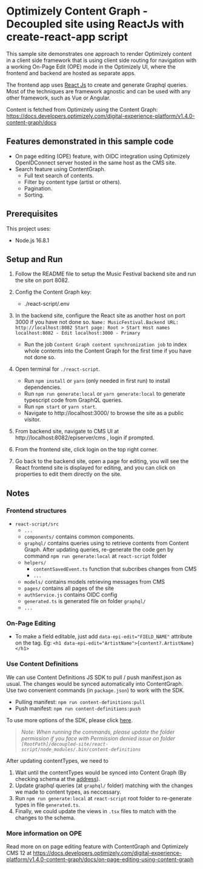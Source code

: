 ﻿# Optimizely Content Graph - Decoupled site using ReactJs with create-react-app script

This sample site demonstrates one approach to render Optimizely content in a client side framework that is using client side routing for navigation with a working On-Page Edit (OPE) mode in the Optimizely UI, where the frontend and backend are hosted as separate apps.

The frontend app uses [React Js](https://reactjs.org/) to create and generate Graphql queries. Most of the techniques are framework agnostic and can be used with any other framework, such as Vue or Angular.

Content is fetched from Optimizely using the Content Graph: https://docs.developers.optimizely.com/digital-experience-platform/v1.4.0-content-graph/docs  

## Features demonstrated in this sample code

- On page editing (OPE) feature, with OIDC integration using Optimizely OpenIDConnect server hosted in the same host as the CMS site.  
- Search feature using ContentGraph.
    - Full text search of contents.
    - Filter by content type (artist or others).
    - Pagination.
    - Sorting.

## Prerequisites

This project uses:
* Node.js 16.8.1

## Setup and Run

1. Follow the README file to setup the Music Festival backend site and run the site on port 8082.  
2. Config the Content Graph key:   
    * ./react-script/.env

3. In the backend site, configure the React site as another host on port 3000 if you have not done so.
        ```
            Name: MusicFestival.Backend
            URL: http://localhost:8082
            Start page: Root > Start
            Host names
                localhost:8082 - Edit
                localhost:3000 - Primary
        ```
    * Run the job `Content Graph content synchronization job` to index whole contents into the Content Graph for the first time if you have not done so.  
    
4. Open terminal for `./react-script`.
    * Run `npm install` or `yarn` (only needed in first run) to install dependencies.  
    * Run `npm run generate:local` or `yarn generate:local` to generate typescript code from GraphQL queries.
    * Run `npm start` or `yarn start`.
    * Navigate to http://localhost:3000/ to browse the site as a public visitor.

5. From backend site, navigate to CMS UI at http://localhost:8082/episerver/cms , login if prompted.
6. From the frontend site, click login on the top right corner.
7. Go back to the backend site, open a page for editing, you will see the React frontend site is displayed for editing, and you can click on properties to edit them directly on the site.  

## Notes

### Frontend structures

* `react-script/src`
    - `...`
    - `components/`   contains common components.
    - `graphql/` contains queries using to retrieve contents from Content Graph. After updating queries, re-generate the code gen by command `npm run generate:local` at `react-script` folder
    - `helpers/`
        - `contentSavedEvent.ts` function that subcribes changes from CMS
        - `...`
    - `models/` contains models retrieving messages from CMS
    - `pages/` contains all pages of the site
    - `authService.js` contains OIDC config
    - `generated.ts` is generated file on folder `graphql/`
    - `...`

### On-Page Editing

* To make a field editable, just add `data-epi-edit="FIELD_NAME"` attribute on the tag. Eg: `<h1 data-epi-edit="ArtistName">{content?.ArtistName}</h1>`

### Use Content Definitions
We can use Content Definitions JS SDK to pull / push manifest.json as usual. The changes would be synced automatically into ContentGraph.  
Use two convenient commands (in `package.json`) to work with the SDK.  
* Pulling manifest: `npm run content-definitions:pull`
* Push manifest: `npm run content-definitions:push`

To use more options of the SDK, please click [here](https://www.npmjs.com/package/@episerver/content-definitions).  

>*Note: When running the commands, please update the folder permission if you face with Permission denied issue on folder `[RootPath]/decoupled-site/react-script/node_modules/.bin/content-definitions`*  

After updating contentTypes, we need to  
1. Wait until the contentTypes would be synced into Content Graph (By checking schema at the [address](http://localhost:8082/EPiServer/ContentGraph/GraphiQL)).  
2. Update graphql queries (at `graphql/` folder) matching with the changes we made to content types, as neccessary.  
3. Run `npm run generate:local` at `react-script` root folder to re-generate types in file `generated.ts`.  
4. Finally, we could update the views in `.tsx` files to match with the changes to the schema.  

### More information on OPE
Read more on on page editing feature with ContentGraph and Optimizely CMS 12 at https://docs.developers.optimizely.com/digital-experience-platform/v1.4.0-content-graph/docs/on-page-editing-using-content-graph